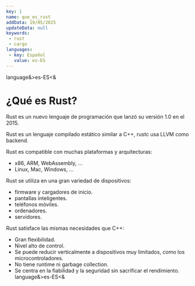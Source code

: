 ```yaml
---
key: 1
name: que_es_rust
addData: 19/05/2025
updateData: null
keywords: 
 - rust
 - cargo
languages:
 - key: Español
   value: es-ES
---
```

language&>es-ES<&
# ¿Qué es Rust?
Rust es un nuevo lenguaje de programación que lanzó su versión 1.0 en el 2015.

Rust es un lenguaje compilado estático similar a C++,
rustc usa LLVM como backend.

Rust es compatible con muchas plataformas y arquitecturas:
- x86, ARM, WebAssembly, …
- Linux, Mac, Windows, …

Rust se utiliza en una gran variedad de dispositivos:
- firmware y cargadores de inicio.
- pantallas inteligentes.
- teléfonos móviles.
- ordenadores.
- servidores.

Rust satisface las mismas necesidades que C++:
- Gran flexibilidad.
- Nivel alto de control.
- Se puede reducir verticalmente a dispositivos muy limitados, como los microcontroladores.
- No tiene runtime ni garbage collection.
- Se centra en la fiabilidad y la seguridad sin sacrificar el rendimiento.
language&>es-ES<&